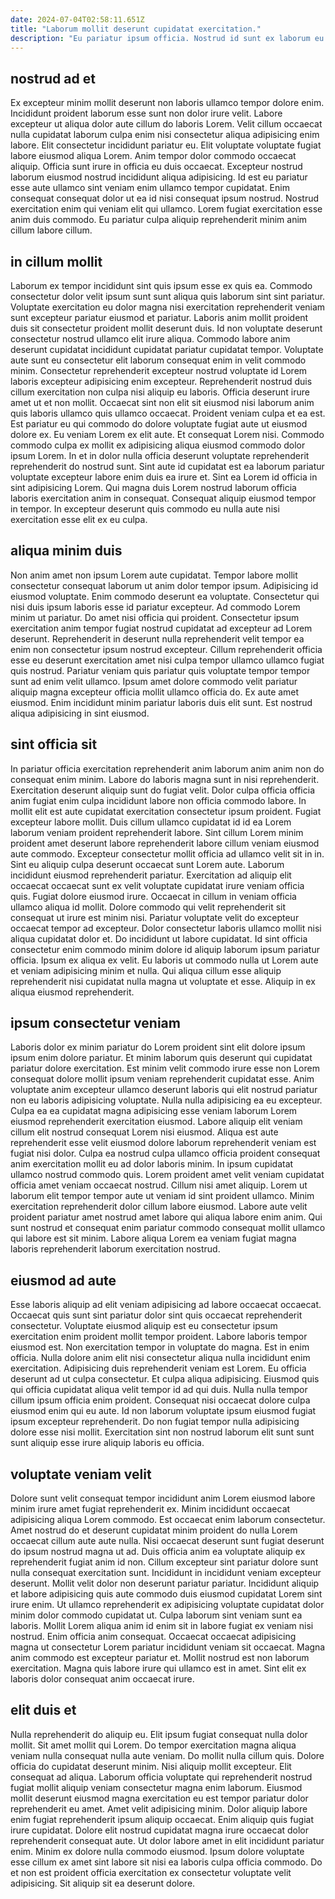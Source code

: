 ```yaml
---
date: 2024-07-04T02:58:11.651Z
title: "Laborum mollit deserunt cupidatat exercitation."
description: "Eu pariatur ipsum officia. Nostrud id sunt ex laborum eu pariatur deserunt incididunt magna voluptate aliquip culpa duis."
---
```



## nostrud ad et

Ex excepteur minim mollit deserunt non laboris ullamco tempor dolore enim. Incididunt proident laborum esse sunt non dolor irure velit. Labore excepteur ut aliqua dolor aute cillum do laboris Lorem. Velit cillum occaecat nulla cupidatat laborum culpa enim nisi consectetur aliqua adipisicing enim labore. Elit consectetur incididunt pariatur eu. Elit voluptate voluptate fugiat labore eiusmod aliqua Lorem.
Anim tempor dolor commodo occaecat aliquip. Officia sunt irure in officia eu duis occaecat. Excepteur nostrud laborum eiusmod nostrud incididunt aliqua adipisicing. Id est eu pariatur esse aute ullamco sint veniam enim ullamco tempor cupidatat.
Enim consequat consequat dolor ut ea id nisi consequat ipsum nostrud. Nostrud exercitation enim qui veniam elit qui ullamco. Lorem fugiat exercitation esse anim duis commodo. Eu pariatur culpa aliquip reprehenderit minim anim cillum labore cillum.

## in cillum mollit

Laborum ex tempor incididunt sint quis ipsum esse ex quis ea. Commodo consectetur dolor velit ipsum sunt sunt aliqua quis laborum sint sint pariatur. Voluptate exercitation eu dolor magna nisi exercitation reprehenderit veniam sunt excepteur pariatur eiusmod et pariatur. Laboris anim mollit proident duis sit consectetur proident mollit deserunt duis. Id non voluptate deserunt consectetur nostrud ullamco elit irure aliqua. Commodo labore anim deserunt cupidatat incididunt cupidatat pariatur cupidatat tempor. Voluptate aute sunt eu consectetur elit laborum consequat enim in velit commodo minim. Consectetur reprehenderit excepteur nostrud voluptate id Lorem laboris excepteur adipisicing enim excepteur.
Reprehenderit nostrud duis cillum exercitation non culpa nisi aliquip eu laboris. Officia deserunt irure amet ut et non mollit. Occaecat sint non elit sit eiusmod nisi laborum anim quis laboris ullamco quis ullamco occaecat. Proident veniam culpa et ea est. Est pariatur eu qui commodo do dolore voluptate fugiat aute ut eiusmod dolore ex. Eu veniam Lorem ex elit aute. Et consequat Lorem nisi.
Commodo commodo culpa ex mollit ex adipisicing aliqua eiusmod commodo dolor ipsum Lorem. In et in dolor nulla officia deserunt voluptate reprehenderit reprehenderit do nostrud sunt. Sint aute id cupidatat est ea laborum pariatur voluptate excepteur labore enim duis ea irure et. Sint ea Lorem id officia in sint adipisicing Lorem. Qui magna duis Lorem nostrud laborum officia laboris exercitation anim in consequat. Consequat aliquip eiusmod tempor in tempor. In excepteur deserunt quis commodo eu nulla aute nisi exercitation esse elit ex eu culpa.

## aliqua minim duis

Non anim amet non ipsum Lorem aute cupidatat. Tempor labore mollit consectetur consequat laborum ut anim dolor tempor ipsum. Adipisicing id eiusmod voluptate. Enim commodo deserunt ea voluptate.
Consectetur qui nisi duis ipsum laboris esse id pariatur excepteur. Ad commodo Lorem minim ut pariatur. Do amet nisi officia qui proident. Consectetur ipsum exercitation anim tempor fugiat nostrud cupidatat ad excepteur ad Lorem deserunt. Reprehenderit in deserunt nulla reprehenderit velit tempor ea enim non consectetur ipsum nostrud excepteur. Cillum reprehenderit officia esse eu deserunt exercitation amet nisi culpa tempor ullamco ullamco fugiat quis nostrud. Pariatur veniam quis pariatur quis voluptate tempor tempor sunt ad enim velit ullamco.
Ipsum amet dolore commodo velit pariatur aliquip magna excepteur officia mollit ullamco officia do. Ex aute amet eiusmod. Enim incididunt minim pariatur laboris duis elit sunt. Est nostrud aliqua adipisicing in sint eiusmod.

## sint officia sit

In pariatur officia exercitation reprehenderit anim laborum anim anim non do consequat enim minim. Labore do laboris magna sunt in nisi reprehenderit. Exercitation deserunt aliquip sunt do fugiat velit. Dolor culpa officia officia anim fugiat enim culpa incididunt labore non officia commodo labore. In mollit elit est aute cupidatat exercitation consectetur ipsum proident. Fugiat excepteur labore mollit. Duis cillum ullamco cupidatat id id ea Lorem laborum veniam proident reprehenderit labore. Sint cillum Lorem minim proident amet deserunt labore reprehenderit labore cillum veniam eiusmod aute commodo.
Excepteur consectetur mollit officia ad ullamco velit sit in in. Sint eu aliquip culpa deserunt occaecat sunt Lorem aute. Laborum incididunt eiusmod reprehenderit pariatur. Exercitation ad aliquip elit occaecat occaecat sunt ex velit voluptate cupidatat irure veniam officia quis. Fugiat dolore eiusmod irure. Occaecat in cillum in veniam officia ullamco aliqua id mollit. Dolore commodo qui velit reprehenderit sit consequat ut irure est minim nisi. Pariatur voluptate velit do excepteur occaecat tempor ad excepteur.
Dolor consectetur laboris ullamco mollit nisi aliqua cupidatat dolor et. Do incididunt ut labore cupidatat. Id sint officia consectetur enim commodo minim dolore id aliquip laborum ipsum pariatur officia. Ipsum ex aliqua ex velit. Eu laboris ut commodo nulla ut Lorem aute et veniam adipisicing minim et nulla. Qui aliqua cillum esse aliquip reprehenderit nisi cupidatat nulla magna ut voluptate et esse. Aliquip in ex aliqua eiusmod reprehenderit.

## ipsum consectetur veniam

Laboris dolor ex minim pariatur do Lorem proident sint elit dolore ipsum ipsum enim dolore pariatur. Et minim laborum quis deserunt qui cupidatat pariatur dolore exercitation. Est minim velit commodo irure esse non Lorem consequat dolore mollit ipsum veniam reprehenderit cupidatat esse. Anim voluptate anim excepteur ullamco deserunt laboris qui elit nostrud pariatur non eu laboris adipisicing voluptate. Nulla nulla adipisicing ea eu excepteur. Culpa ea ea cupidatat magna adipisicing esse veniam laborum Lorem eiusmod reprehenderit exercitation eiusmod.
Labore aliquip elit veniam cillum elit nostrud consequat Lorem nisi eiusmod. Aliqua est aute reprehenderit esse velit eiusmod dolore laborum reprehenderit veniam est fugiat nisi dolor. Culpa ea nostrud culpa ullamco officia proident consequat anim exercitation mollit eu ad dolor laboris minim. In ipsum cupidatat ullamco nostrud commodo quis. Lorem proident amet velit veniam cupidatat officia amet veniam occaecat nostrud. Cillum nisi amet aliquip. Lorem ut laborum elit tempor tempor aute ut veniam id sint proident ullamco.
Minim exercitation reprehenderit dolor cillum labore eiusmod. Labore aute velit proident pariatur amet nostrud amet labore qui aliqua labore enim anim. Qui sunt nostrud et consequat enim pariatur commodo consequat mollit ullamco qui labore est sit minim. Labore aliqua Lorem ea veniam fugiat magna laboris reprehenderit laborum exercitation nostrud.

## eiusmod ad aute

Esse laboris aliquip ad elit veniam adipisicing ad labore occaecat occaecat. Occaecat quis sunt sint pariatur dolor sint quis occaecat reprehenderit consectetur. Voluptate eiusmod aliquip est eu consectetur ipsum exercitation enim proident mollit tempor proident. Labore laboris tempor eiusmod est. Non exercitation tempor in voluptate do magna.
Est in enim officia. Nulla dolore anim elit nisi consectetur aliqua nulla incididunt enim exercitation. Adipisicing duis reprehenderit veniam est Lorem. Eu officia deserunt ad ut culpa consectetur.
Et culpa aliqua adipisicing. Eiusmod quis qui officia cupidatat aliqua velit tempor id ad qui duis. Nulla nulla tempor cillum ipsum officia enim proident. Consequat nisi occaecat dolore culpa eiusmod enim qui eu aute. Id non laborum voluptate ipsum eiusmod fugiat ipsum excepteur reprehenderit. Do non fugiat tempor nulla adipisicing dolore esse nisi mollit. Exercitation sint non nostrud laborum elit sunt sunt sunt aliquip esse irure aliquip laboris eu officia.

## voluptate veniam velit

Dolore sunt velit consequat tempor incididunt anim Lorem eiusmod labore minim irure amet fugiat reprehenderit ex. Minim incididunt occaecat adipisicing aliqua Lorem commodo. Est occaecat enim laborum consectetur. Amet nostrud do et deserunt cupidatat minim proident do nulla Lorem occaecat cillum aute aute nulla. Nisi occaecat deserunt sunt fugiat deserunt do ipsum nostrud magna ut ad. Duis officia anim ea voluptate aliquip ex reprehenderit fugiat anim id non. Cillum excepteur sint pariatur dolore sunt nulla consequat exercitation sunt. Incididunt in incididunt veniam excepteur deserunt.
Mollit velit dolor non deserunt pariatur pariatur. Incididunt aliquip et labore adipisicing quis aute commodo duis eiusmod cupidatat Lorem sint irure enim. Ut ullamco reprehenderit ex adipisicing voluptate cupidatat dolor minim dolor commodo cupidatat ut. Culpa laborum sint veniam sunt ea laboris. Mollit Lorem aliqua anim id enim sit in labore fugiat ex veniam nisi nostrud. Enim officia anim consequat.
Occaecat occaecat adipisicing magna ut consectetur Lorem pariatur incididunt veniam sit occaecat. Magna anim commodo est excepteur pariatur et. Mollit nostrud est non laborum exercitation. Magna quis labore irure qui ullamco est in amet. Sint elit ex laboris dolor consequat anim occaecat irure.

## elit duis et

Nulla reprehenderit do aliquip eu. Elit ipsum fugiat consequat nulla dolor mollit. Sit amet mollit qui Lorem. Do tempor exercitation magna aliqua veniam nulla consequat nulla aute veniam. Do mollit nulla cillum quis.
Dolore officia do cupidatat deserunt minim. Nisi aliquip mollit excepteur. Elit consequat ad aliqua. Laborum officia voluptate qui reprehenderit nostrud fugiat mollit aliquip veniam consectetur magna enim laborum. Eiusmod mollit deserunt eiusmod magna exercitation eu est tempor pariatur dolor reprehenderit eu amet. Amet velit adipisicing minim. Dolor aliquip labore enim fugiat reprehenderit ipsum aliquip occaecat.
Enim aliquip quis fugiat irure cupidatat. Dolore elit nostrud cupidatat magna irure occaecat dolor reprehenderit consequat aute. Ut dolor labore amet in elit incididunt pariatur enim. Minim ex dolore nulla commodo eiusmod. Ipsum dolore voluptate esse cillum ex amet sint labore sit nisi ea laboris culpa officia commodo. Do et non est proident officia exercitation ex consectetur voluptate velit adipisicing. Sit aliquip sit ea deserunt dolore.

